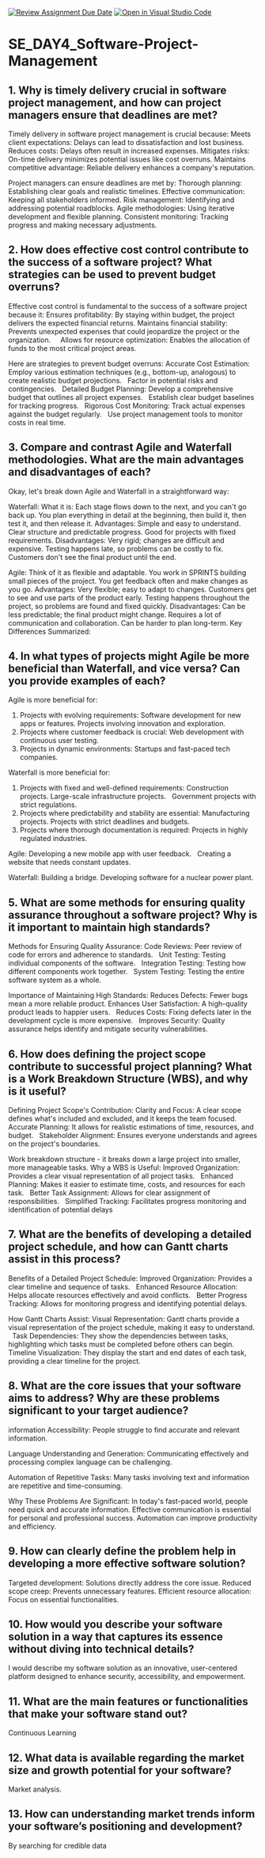 [![Review Assignment Due Date](https://classroom.github.com/assets/deadline-readme-button-22041afd0340ce965d47ae6ef1cefeee28c7c493a6346c4f15d667ab976d596c.svg)](https://classroom.github.com/a/9pw6JKcu)
[![Open in Visual Studio Code](https://classroom.github.com/assets/open-in-vscode-2e0aaae1b6195c2367325f4f02e2d04e9abb55f0b24a779b69b11b9e10269abc.svg)](https://classroom.github.com/online_ide?assignment_repo_id=18437936&assignment_repo_type=AssignmentRepo)
# SE_DAY4_Software-Project-Management
## 1. Why is timely delivery crucial in software project management, and how can project managers ensure that deadlines are met?
Timely delivery in software project management is crucial because:
Meets client expectations: Delays can lead to dissatisfaction and lost business.
Reduces costs: Delays often result in increased expenses.
Mitigates risks: On-time delivery minimizes potential issues like cost overruns.
Maintains competitive advantage: Reliable delivery enhances a company's reputation.

Project managers can ensure deadlines are met by:
Thorough planning: Establishing clear goals and realistic timelines.
Effective communication: Keeping all stakeholders informed.
Risk management: Identifying and addressing potential roadblocks.
Agile methodologies: Using iterative development and flexible planning.
Consistent monitoring: Tracking progress and making necessary adjustments.
## 2. How does effective cost control contribute to the success of a software project? What strategies can be used to prevent budget overruns?
Effective cost control is fundamental to the success of a software project because it:
Ensures profitability: By staying within budget, the project delivers the expected financial returns.
Maintains financial stability: Prevents unexpected expenses that could jeopardize the project or the organization.      
Allows for resource optimization: Enables the allocation of funds to the most critical project areas.   

Here are strategies to prevent budget overruns:
Accurate Cost Estimation:
Employ various estimation techniques (e.g., bottom-up, analogous) to create realistic budget projections.   
Factor in potential risks and contingencies.   
Detailed Budget Planning:
Develop a comprehensive budget that outlines all project expenses.   
Establish clear budget baselines for tracking progress.   
Rigorous Cost Monitoring:
Track actual expenses against the budget regularly.   
Use project management tools to monitor costs in real time.   

## 3. Compare and contrast Agile and Waterfall methodologies. What are the main advantages and disadvantages of each?
Okay, let's break down Agile and Waterfall in a straightforward way:

Waterfall:
What it is:
Each stage flows down to the next, and you can't go back up.
You plan everything in detail at the beginning, then build it, then test it, and then release it.
Advantages:
Simple and easy to understand.
Clear structure and predictable progress.
Good for projects with fixed requirements.
Disadvantages:
Very rigid; changes are difficult and expensive.
Testing happens late, so problems can be costly to fix.
Customers don't see the final product until the end.

Agile:
Think of it as flexible and adaptable.
You work in SPRINTS building small pieces of the project.
You get feedback often and make changes as you go.
Advantages:
Very flexible; easy to adapt to changes.
Customers get to see and use parts of the product early.
Testing happens throughout the project, so problems are found and fixed quickly.
Disadvantages:
Can be less predictable; the final product might change.
Requires a lot of communication and collaboration.
Can be harder to plan long-term.
Key Differences Summarized:

## 4. In what types of projects might Agile be more beneficial than Waterfall, and vice versa? Can you provide examples of each?
Agile is more beneficial for:

1. Projects with evolving requirements:
Software development for new apps or features.
Projects involving innovation and exploration.   
2. Projects where customer feedback is crucial:
Web development with continuous user testing.   
3. Projects in dynamic environments:
Startups and fast-paced tech companies.   

Waterfall is more beneficial for:
1. Projects with fixed and well-defined requirements:
Construction projects.
Large-scale infrastructure projects.   
Government projects with strict regulations.   
2. Projects where predictability and stability are essential:
Manufacturing projects.
Projects with strict deadlines and budgets.   
3. Projects where thorough documentation is required:
Projects in highly regulated industries.   

Agile:
Developing a new mobile app with user feedback.   
Creating a website that needs constant updates.

Waterfall:
Building a bridge.
Developing software for a nuclear power plant.
## 5. What are some methods for ensuring quality assurance throughout a software project? Why is it important to maintain high standards?
Methods for Ensuring Quality Assurance:
Code Reviews: Peer review of code for errors and adherence to standards.   
Unit Testing: Testing individual components of the software.   
Integration Testing: Testing how different components work together.   
System Testing: Testing the entire software system as a whole.

Importance of Maintaining High Standards:
Reduces Defects: Fewer bugs mean a more reliable product.
Enhances User Satisfaction: A high-quality product leads to happier users.   
Reduces Costs: Fixing defects later in the development cycle is more expensive.   
Improves Security: Quality assurance helps identify and mitigate security vulnerabilities.

## 6. How does defining the project scope contribute to successful project planning? What is a Work Breakdown Structure (WBS), and why is it useful?
Defining Project Scope's Contribution:
Clarity and Focus: A clear scope defines what's included and excluded, and it keeps the team focused.   
Accurate Planning: It allows for realistic estimations of time, resources, and budget.   
Stakeholder Alignment: Ensures everyone understands and agrees on the project's boundaries.

Work breakdown structure - it breaks down a large project into smaller, more manageable tasks.
Why a WBS is Useful:
Improved Organization: Provides a clear visual representation of all project tasks.   
Enhanced Planning: Makes it easier to estimate time, costs, and resources for each task.   
Better Task Assignment: Allows for clear assignment of responsibilities.   
Simplified Tracking: Facilitates progress monitoring and identification of potential delays  

## 7. What are the benefits of developing a detailed project schedule, and how can Gantt charts assist in this process?
Benefits of a Detailed Project Schedule:
Improved Organization: Provides a clear timeline and sequence of tasks.   
Enhanced Resource Allocation: Helps allocate resources effectively and avoid conflicts.   
Better Progress Tracking: Allows for monitoring progress and identifying potential delays.

How Gantt Charts Assist:
Visual Representation: Gantt charts provide a visual representation of the project schedule, making it easy to understand.   
Task Dependencies: They show the dependencies between tasks, highlighting which tasks must be completed before others can begin.   
Timeline Visualization: They display the start and end dates of each task, providing a clear timeline for the project.

## 8. What are the core issues that your software aims to address? Why are these problems significant to your target audience?
information Accessibility:
People struggle to find accurate and relevant information.

Language Understanding and Generation:
Communicating effectively and processing complex language can be challenging.

Automation of Repetitive Tasks:
Many tasks involving text and information are repetitive and time-consuming.

Why These Problems Are Significant:
In today's fast-paced world, people need quick and accurate information.
Effective communication is essential for personal and professional success.
Automation can improve productivity and efficiency.

## 9. How can clearly define the problem help in developing a more effective software solution?
Targeted development: Solutions directly address the core issue.
Reduced scope creep: Prevents unnecessary features.
Efficient resource allocation: Focus on essential functionalities.

## 10. How would you describe your software solution in a way that captures its essence without diving into technical details?
I would describe my software solution as an innovative, user-centered platform designed to enhance security, accessibility, and empowerment.
## 11. What are the main features or functionalities that make your software stand out?
Continuous Learning
## 12. What data is available regarding the market size and growth potential for your software?
Market analysis.
## 13. How can understanding market trends inform your software’s positioning and development?
By searching for credible data 

